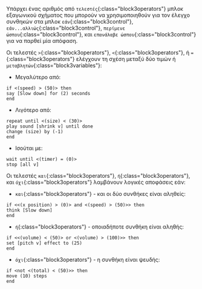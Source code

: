 Υπάρχει ένας αριθμός από `τελεστές`{:class="block3operators"} μπλοκ εξαγωνικού σχήματος που μπορούν να χρησιμοποιηθούν για τον έλεγχο συνθηκών στα μπλοκ `εάν`{:class="block3control"}, `εάν...αλλιώς`{:class="block3control"}, `περίμενε ώσπου`{:class="block3control"}, και `επανάλαβε ώσπου`{:class="block3control"} για να παρθεί μία απόφαση.

Οι τελεστές `>`{:class="block3operators"}, `<`{:class="block3operators"}, ή `=`{:class="block3operators"} ελέγχουν τη σχέση μεταξύ δύο τιμών ή `μεταβλητών`{:class="block3variables"}:

+ Μεγαλύτερο από:

```blocks3
if <(speed) > (50)> then
say [Slow down] for (2) seconds
end
```
+ Λιγότερο από:

```blocks3
repeat until <(size) < (30)>
play sound [shrink v] until done
change (size) by (-1)
end
```
+ Ισούται με:

```blocks3
wait until <(timer) = (0)>
stop [all v]
```

Οι τελεστές `και`{:class="block3operators"}, `ή`{:class="block3operators"}, και `όχι`{:class="block3operators"} λαμβάνουν λογικές αποφάσεις εάν:

+ `και`{:class="block3operators"} - και οι δύο συνθήκες είναι αληθείς:

```blocks3
if <<(x position) > (0)> and <(speed) > (50)>> then
think [Slow down]  
end
```

+ `ή`{:class="block3operators"} - οποιαδήποτε συνθήκη είναι αληθής:

```blocks3
if <<(volume) < (50)> or <(volume) > (100)>> then
set [pitch v] effect to (25)
end
```

+ `όχι`{:class="block3operators"} - η συνθήκη είναι ψευδής:

```blocks3
if <not <(total) < (50)>> then
move (10) steps
end
```


